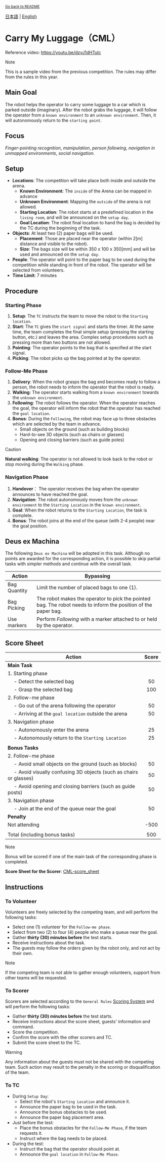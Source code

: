 <sub>[Go back to README](../../README_en.md)</sub>

[日本語](./cml_ja.md) | [English](./cml_en.md) 

# Carry My Luggage（CML）

Reference video: https://youtu.be/dzyJ1dHTulc

> [!NOTE]  
> This is a sample video from the previous competition. The rules may differ from the rules in this year.


## Main Goal

The robot helps the operator to carry some luggage to a car which is parked outside (imaginary).
After the robot grabs the luggage, it will follow the operator from a `known environment` to an `unknown environment`.
Then, it will autonomously return to the `starting point`.


## Focus

*Finger-pointing recognition*, *manipulation*, *person following*, *navigation in unmapped environments*, *social navigation*.


## Setup

- **Locations**: The competition will take place both inside and outside the arena.
  - **Known Environment**: The `inside` of the Arena can be mapped in advance 
  - **Unknown Environment**: Mapping the `outside` of the arena is not allowed.
  - **Starting Location**: The robot starts at a predefined location in the `living room`, and will be announced on the `setup day`.
  - **Goal Location**: The robot final location to hand the bag is decided by the TC during the beginning of the task.
- **Objects**: At least two (2) paper bags will be used.
  - **Placement**: Those are placed near the operator (within 2\[m\] distance and visible to the robot).
  - **Size**: The bags size will be within 350 x 100 x 350\[mm\] and will be used and announced on the `setup day`.
- **People**: The operator will point to the paper bag to be used during the competition while standing in front of the robot. The operator will be selected from volunteers.
- **Time Limit**: 7 minutes


## Procedure

### Starting Phase

1. **Setup**: The `TC` instructs the team to move the robot to the `Starting location`.
2. **Start**: The `TC` gives the `start signal` and starts the timer. At the same time, the team completes the final simple setup (pressing the starting button, etc.) and leaves the area. Complex setup procedures such as pressing more than two buttons are not allowed.
3. **Pointing**: The operator points to the bag that is specified at the start signal.
4. **Picking**: The robot picks up the bag pointed at by the operator.

### Follow-Me Phase

1. **Delivery**: When the robot grasps the bag and becomes ready to follow a person, the robot needs to inform the operator that the robot is ready.
2. **Walking**: The operator starts walking from a `known environment` towards the `unknown environment`.
3. **Following**: The robot follows the operator. When the operator reaches the goal, the operator will inform the robot that the operator has reached the `goal location`.
4. **Bonus**: During the `Following`, the robot may face up to three obstacles which are selected by the team in advance.
    - Small objects on the ground (such as building blocks)
    - Hard-to-see 3D objects (such as chairs or glasses)
    - Opening and closing barriers (such as guide poles)

> [!CAUTION]
> **Natural walking**: The operator is not allowed to look back to the robot or stop moving during the `Walking` phase.

### Navigation Phase

1. **Handover**： The operator receives the bag when the operator announces to have reached the goal.
2. **Navigation**: The robot autonomously moves from the `unknown environment` to the `Starting Location` in the `known environment`.
3. **Goal**: When the robot returns to the `Starting Location`, the task is complete.
4. **Bonus**: The robot joins at the end of the queue (with 2-4 people) near the goal position.


## Deus ex Machina

The following `Deus ex Machina` will be adopted in this task.
Although no points are awarded for the corresponding action, it is possible to skip partial tasks with simpler methods and continue with the overall task.

| Action | Bypassing |
| --- | --- |
| Bag Quantity | Limit the number of placed bags to one (1). |
| Bag Picking  | The robot makes the operator to pick the pointed bag. The robot needs to inform the position of the paper bag. |
| Use markers  | Perform *Following* with a marker attached to or held by the operator. |


## Score Sheet

| Action | Score |
| --- | :---: |
| **Main Task** |  |
| 1. Starting phase | |
| &emsp; - Detect the selected bag | 50 |
| &emsp; - Grasp the selected bag  | 100 |
| 2. Follow-me phase | |
| &emsp; - Go out of the arena following the operator        | 50 |
| &emsp; - Arriving at the `goal location` outside the arena | 50 |
| 3. Navigation phase | |
| &emsp; - Autonomously enter the arena                   | 25 |
| &emsp; - Autonomously return to the `Starting Location` | 25 |
|  |  |
| **Bonus Tasks** |  |
| 2. Follow-me phase | |
| &emsp; - Avoid small objects on the ground (such as blocks)              | 50 |
| &emsp; - Avoid visually confusing 3D objects (such as chairs or glasses) | 50 |
| &emsp; - Avoid opening and closing barriers (such as guide posts)        | 50 |
| 3. Navigation phase | |
| &emsp; - Join at the end of the queue near the goal | 50 |
| **Penalty** |  |
| Not attending | -500 |
|  |  |
| Total (including bonus tasks) | 500 |

> [!NOTE]
> Bonus will be scored if one of the main task of the corresponding phase is completed.

**Score Sheet for the Scorer**: [CML-score_sheet](./doc/RCJ2024_OPL_CML-score_sheet.pdf)


## Instructions

### To Volunteer

Volunteers are freely selected by the competing team, and will perform the following tasks:

- Select one (1) volunteer for the `Follow-me phase`.
- Select from two (2) to four (4) people who make a queue near the goal.
- Gather **thirty (30) minutes before** the test starts.
- Receive instructions about the task.
- The guests may follow the orders given by the robot only, and not act by their own.

> [!NOTE]
> If the competing team is not able to gather enough volunteers,
support from other teams will be requested.

### To Scorer

Scorers are selected according to the `General Rules` [Scoring System](./grr_en.md#scoring-system) and will perform the following tasks:

- Gather **thirty (30) minutes before** the test starts.
- Receive instructions about the score sheet, guests' information and command.
- Score the competition.
- Confirm the score with the other scorers and TC.
- Submit the score sheet to the TC.

> [!WARNING]
> Any information about the guests must not be shared with the competing team.
Such action may result to the penalty in the scoring or disqualification of the team.

### To TC

- During `Setup Day`:
  - Select the robot's `Starting Location` and announce it.
  - Announce the paper bag to be used in the task.
  - Announce the bonus obstacles to be used.
  - Announce the paper bag placement area.
- Just before the test:
  - Place the bonus obstacles for the `Follow-Me Phase`, if the team requests it.
  - Instruct where the bag needs to be placed.
- During the test:
  - Instruct the bag that the operator should point at.
  - Announce the `goal location` in `Follow-Me Phase`.
